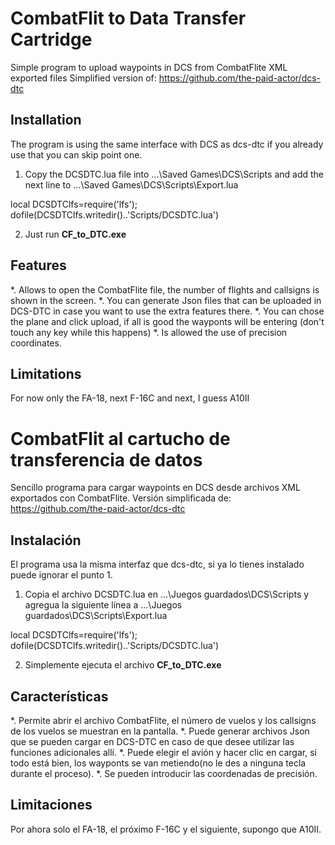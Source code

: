 # CombatFlit to Data Transfer Cartridge
Simple program to upload waypoints in DCS from CombatFlite XML exported files
Simplified version of:  https://github.com/the-paid-actor/dcs-dtc

## Installation
The program is using the same interface with DCS as dcs-dtc if you already use that you can skip point one.

1. Copy the DCSDTC.lua file into ...\Saved Games\DCS\Scripts
and add the next line to  ...\Saved Games\DCS\Scripts\Export.lua

local DCSDTClfs=require('lfs'); dofile(DCSDTClfs.writedir()..'Scripts/DCSDTC.lua')

2. Just run **CF_to_DTC.exe**

## Features

*. Allows to open the CombatFlite file, the number of flights and callsigns is shown in the screen.
*. You can generate Json files that can be uploaded in DCS-DTC in case you want to use the extra features there. 
*. You can chose the plane and click upload, if all is good the wayponts will be entering (don't touch any key while this happens) 
*. Is allowed the use of precision coordinates. 

## Limitations

For now only the FA-18, next F-16C and next, I guess A10II

# CombatFlit al cartucho de transferencia de datos
Sencillo programa para cargar waypoints en DCS desde archivos XML exportados con CombatFlite.
Versión simplificada de: https://github.com/the-paid-actor/dcs-dtc

## Instalación
El programa usa la misma interfaz que dcs-dtc, si ya lo tienes instalado puede ignorar el punto 1.

1. Copia el archivo DCSDTC.lua en ...\Juegos guardados\DCS\Scripts
y agregua la siguiente línea a ...\Juegos guardados\DCS\Scripts\Export.lua

local DCSDTClfs=require('lfs'); dofile(DCSDTClfs.writedir()..'Scripts/DCSDTC.lua')

2. Simplemente ejecuta el archivo **CF_to_DTC.exe**

## Características

*. Permite abrir el archivo CombatFlite, el número de vuelos y los callsigns de los vuelos se muestran en la pantalla.
*. Puede generar archivos Json que se pueden cargar en DCS-DTC en caso de que desee utilizar las funciones adicionales allí.
*. Puede elegir el avión y hacer clic en cargar, si todo está bien, los wayponts se van metiendo(no le des a ninguna tecla durante el proceso).
*. Se pueden introducir las coordenadas de precisión.

## Limitaciones

Por ahora solo el FA-18, el próximo F-16C y el siguiente, supongo que A10II.
